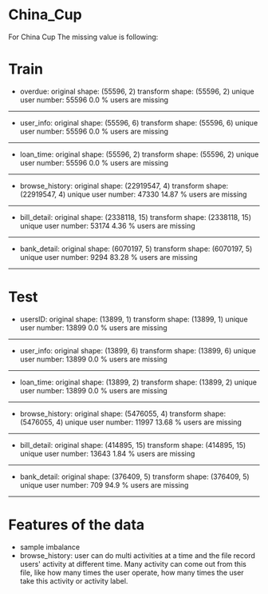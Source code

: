 # China_Cup
For China Cup
The missing value is following:

# Train
- overdue:
original shape: (55596, 2)
transform shape: (55596, 2)
unique user number: 55596
0.0 % users are missing
--------------------------------
- user_info:
original shape: (55596, 6)
transform shape: (55596, 6)
unique user number: 55596
0.0 % users are missing
--------------------------------
- loan_time:
original shape: (55596, 2)
transform shape: (55596, 2)
unique user number: 55596
0.0 % users are missing
--------------------------------
- browse_history:
original shape: (22919547, 4)
transform shape: (22919547, 4)
unique user number: 47330
14.87 % users are missing
--------------------------------
- bill_detail:
original shape: (2338118, 15)
transform shape: (2338118, 15)
unique user number: 53174
4.36 % users are missing
--------------------------------
- bank_detail:
original shape: (6070197, 5)
transform shape: (6070197, 5)
unique user number: 9294
83.28 % users are missing
--------------------------------

# Test
- usersID:
original shape: (13899, 1)
transform shape: (13899, 1)
unique user number: 13899
0.0 % users are missing
--------------------------------
- user_info:
original shape: (13899, 6)
transform shape: (13899, 6)
unique user number: 13899
0.0 % users are missing
--------------------------------
- loan_time:
original shape: (13899, 2)
transform shape: (13899, 2)
unique user number: 13899
0.0 % users are missing
--------------------------------
- browse_history:
original shape: (5476055, 4)
transform shape: (5476055, 4)
unique user number: 11997
13.68 % users are missing
--------------------------------
- bill_detail:
original shape: (414895, 15)
transform shape: (414895, 15)
unique user number: 13643
1.84 % users are missing
--------------------------------
- bank_detail:
original shape: (376409, 5)
transform shape: (376409, 5)
unique user number: 709
94.9 % users are missing
--------------------------------

# Features of the data
- sample imbalance
- browse_history: user can do multi activities at a time and the file record users' activity at different time. Many activity can come out from this file, like how many times the user operate, how many times the user take this activity or activity label.
